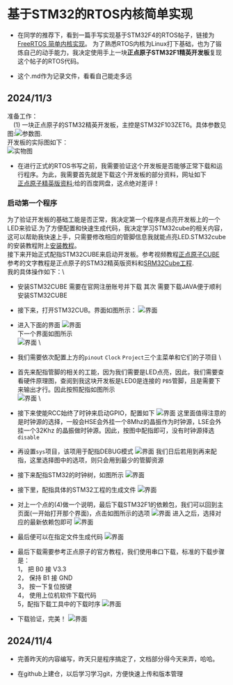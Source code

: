 # 基于STM32的RTOS内核简单实现
* 在同学的推荐下，看到一篇手写实现基于STM32F4的RTOS帖子，链接为[FreeRTOS 简单内核实现](https://blog.csdn.net/lc_guo/article/details/139676590)。
为了熟悉RTOS内核为Linux打下基础，也为了锻炼自己的动手能力，我决定使用手上一块**正点原子STM32F1精英开发板**复现这个帖子的RTOS代码。

* 这个.md作为记录文件，看看自己能走多远

## 2024/11/3
准备工作：\
&emsp;(1) 一块正点原子的STM32精英开发板，主控是STM32F103ZET6。具体参数见图:![参数图](.\pic\1.png).\
开发板的实际图如下：\
![实物图](.\pic\2.jpg)

* 在进行正式的RTOS书写之前，我需要验证这个开发板是否能够正常下载和运行程序。为此，我需要首先就是下载这个开发板的部分资料，网址如下\
[正点原子精英版资料](http://www.openedv.com/docs/boards/stm32/zdyz_stm32f103_jingyingV2.html);给的百度网盘，这点绝对差评！

### 启动第一个程序
为了验证开发板的基础工能是否正常，我决定第一个程序是点亮开发板上的一个LED来验证.为了方便配置和快速生成代码，我决定学习STM32cube的相关内容，这可以帮助我快速上手，只需要修改相应的管脚信息我就能点亮LED.STM32cube的安装教程附上[安装教程](https://blog.csdn.net/Brendon_Tan/article/details/107685563)。\
接下来开始正式配指STM32CUBE来启动开发板。参考视频教程[正点原子CUBE](https://www.bilibili.com/video/BV1Wp42127Cx?vd_source=9cfe8c96e4fed1941ab35fc34dd2dde3&p=3&spm_id_from=333.788.videopod.episodes)    参考的文字教程是正点原子的STM32精英版资料和[SRM32Cube工程](https://blog.csdn.net/lc_guo/article/details/135071885?spm=1001.2014.3001.5502). \
我的具体操作如下：\
* 安装STM32CUBE 需要在官网注册账号并下载 其次 需要下载JAVA便于顺利安装STM32CUBE
* 接下来，打开STM32CUB。界面如图所示：
![界面](.\pic\3.png)
* 进入下面的界面
![界面](.\pic\6.png) \
下一个界面如图所示 \
![界面](.\pic\7.png) \
* 我们需要依次配置上方的`pinout` `Clock` `Project`三个主菜单和它们的子项目 \

* 首先来配指管脚的相关的工能，因为我们需要是LED点亮，因此，我们需要查看硬件原理图，查阅到我这块开发板是LED0是连接的
`PB5`管脚，且是需要下来输出才行。因此按照配指如图所示 \
![界面](.\pic\8.png) \

* 接下来使能RCC始终了时钟来启动GPIO，配置如下
![界面](.\pic\9.png) 
这里面值得注意的是时钟源的选择，一般会HSE会外挂一个8Mhz的晶振作为时钟源，LSE会外挂一个32Khz
的晶振做时钟源。因此，按图中配指即可，没有时钟源择选`disable` 

* 再设置`sys`项目，该项用于配指DEBUG模式
![界面](.\pic\10.png) 
我们日后若用到再来配指，这里选择图中的选项，则只会用到最少的管脚资源

* 接下来配指STM32的时钟树，如图所示
![界面](.\pic\11.png) 

* 接下里，配指具体的STM32工程的生成文件
![界面](.\pic\12.png)

* 对上一个点的(4)做一个说明，最后下载STM32F1的依赖包，我们可以回到主页面(一开始打开那个界面)，点击如图所示的选项
![界面](.\pic\13.png)
进入之后，选择对应的最新依赖包即可
![界面](.\pic\14.png)

* 最后便可以在指定文件生成代码
![界面](.\pic\15.png)

* 最后下载需要参考正点原子的官方教程，我们使用串口下载，标准的下载步骤是：\
1， 把 B0 接 V3.3 \
2， 保持 B1 接 GND \
3， 按一下复位按键 \
4， 使用上位机软件下载代码 \
5，配指下载工具中的下载时序
![界面](.\pic\16.png)
* 下载验证，完美！
![界面](.\pic\17.jpg)
## 2024/11/4
* 完善昨天的内容编写，昨天只是程序搞定了，文档部分得今天来弄，哈哈。

* 在github上建仓，以后学习学习git，方便快速上传和版本管理

